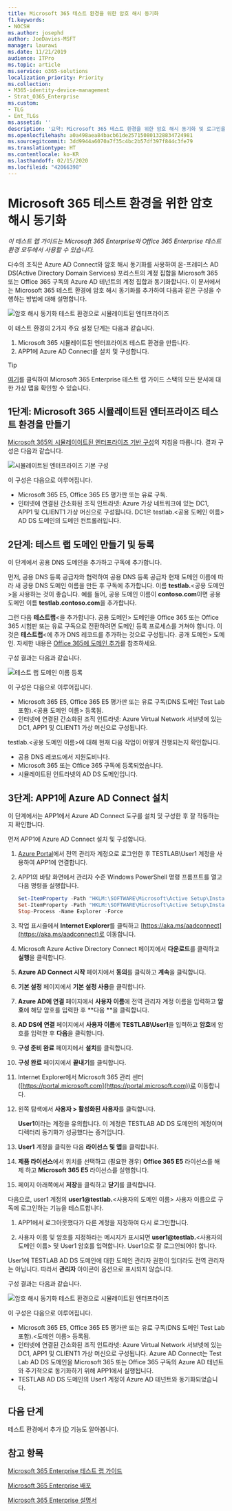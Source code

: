 ```yaml
---
title: Microsoft 365 테스트 환경을 위한 암호 해시 동기화
f1.keywords:
- NOCSH
ms.author: josephd
author: JoeDavies-MSFT
manager: laurawi
ms.date: 11/21/2019
audience: ITPro
ms.topic: article
ms.service: o365-solutions
localization_priority: Priority
ms.collection:
- M365-identity-device-management
- Strat_O365_Enterprise
ms.custom:
- TLG
- Ent_TLGs
ms.assetid: ''
description: '요약: Microsoft 365 테스트 환경을 위한 암호 해시 동기화 및 로그인을 구성하고 보여 줍니다.'
ms.openlocfilehash: a0a498aea84bacb61de257150801328834724981
ms.sourcegitcommit: 3dd9944a6070a7f35c4bc2b57df397f844c3fe79
ms.translationtype: HT
ms.contentlocale: ko-KR
ms.lasthandoff: 02/15/2020
ms.locfileid: "42066398"
---
```

# <a name="password-hash-synchronization-for-your-microsoft-365-test-environment"></a>Microsoft 365 테스트 환경을 위한 암호 해시 동기화

*이 테스트 랩 가이드는 Microsoft 365 Enterprise와 Office 365 Enterprise 테스트 환경 모두에서 사용할 수 있습니다.*

다수의 조직은 Azure AD Connect와 암호 해시 동기화를 사용하여 온-프레미스 AD DS(Active Directory Domain Services) 포리스트의 계정 집합을 Microsoft 365 또는 Office 365 구독의 Azure AD 테넌트의 계정 집합과 동기화합니다. 이 문서에서는 Microsoft 365 테스트 환경에 암호 해시 동기화를 추가하여 다음과 같은 구성을 수행하는 방법에 대해 설명합니다.
  
![암호 해시 동기화 테스트 환경으로 시뮬레이트된 엔터프라이즈](../media/password-hash-sync-m365-ent-test-environment/Phase3.png)
  
이 테스트 환경의 2가지 주요 설정 단계는 다음과 같습니다.
  
1. Microsoft 365 시뮬레이트된 엔터프라이즈 테스트 환경을 만듭니다.
2. APP1에 Azure AD Connect를 설치 및 구성합니다.
    
> [!TIP]
> [여기](../media/m365-enterprise-test-lab-guides/Microsoft365EnterpriseTLGStack.pdf)를 클릭하여 Microsoft 365 Enterprise 테스트 랩 가이드 스택의 모든 문서에 대한 가상 맵을 확인할 수 있습니다.
  
## <a name="phase-1-create-the-microsoft-365-simulated-enterprise-test-environment"></a>1단계: Microsoft 365 시뮬레이트된 엔터프라이즈 테스트 환경을 만들기

[Microsoft 365의 시뮬레이이트된 엔터프라이즈 기반 구성](simulated-ent-base-configuration-microsoft-365-enterprise.md)의 지침을 따릅니다. 결과 구성은 다음과 같습니다.
  
![시뮬레이트된 엔터프라이즈 기본 구성](../media/password-hash-sync-m365-ent-test-environment/Phase1.png)
  
이 구성은 다음으로 이루어집니다. 
  
- Microsoft 365 E5, Office 365 E5 평가판 또는 유료 구독.
- 인터넷에 연결된 간소화된 조직 인트라넷: Azure 가상 네트워크에 있는 DC1, APP1 및 CLIENT1 가상 머신으로 구성됩니다. DC1은 testlab.\<공용 도메인 이름> AD DS 도메인의 도메인 컨트롤러입니다.

## <a name="phase-2-create-and-register-the-testlab-domain"></a>2단계: 테스트 랩 도메인 만들기 및 등록

이 단계에서 공용 DNS 도메인을 추가하고 구독에 추가합니다.

먼저, 공용 DNS 등록 공급자와 협력하여 공용 DNS 등록 공급자 현재 도메인 이름에 따라 새 공용 DNS 도메인 이름을 만든 후 구독에 추가합니다. 이름 **testlab.**\<공용 도메인>을 사용하는 것이 좋습니다. 예를 들어, 공용 도메인 이름이 **<span>contoso</span>.com**이면 공용 도메인 이름 **<span>testlab</span>.contoso.com**을 추가합니다.
  
그런 다음 **테스트랩**\<을 추가합니다. 공용 도메인> 도메인을 Office 365 또는 Office 365 시험판 또는 유료 구독으로 전환하려면 도메인 등록 프로세스를 거쳐야 합니다. 이것은 **테스트랩**\<에 추가 DNS 레코드를 추가하는 것으로 구성됩니다. 공개 도메인> 도메인. 자세한 내용은 [Office 365에 도메인 추가](https://docs.microsoft.com/office365/admin/setup/add-domain)를 참조하세요. 

구성 결과는 다음과 같습니다.
  
![테스트 랩 도메인 이름 등록](../media/password-hash-sync-m365-ent-test-environment/Phase2.png)
  
이 구성은 다음으로 이루어집니다.

- Microsoft 365 E5, Office 365 E5 평가판 또는 유료 구독(DNS 도메인 Test Lab 포함).\<공용 도메인 이름> 등록됨.
- 인터넷에 연결된 간소화된 조직 인트라넷: Azure Virtual Network 서브넷에 있는 DC1, APP1 및 CLIENT1 가상 머신으로 구성됩니다.

testlab.\<공용 도메인 이름>에 대해 현재 다음 작업이 어떻게 진행되는지 확인합니다.

- 공용 DNS 레코드에서 지원도비니다.
- Microsoft 365 또는 Office 365 구독에 등록되었습니다.
- 시뮬레이트된 인트라넷의 AD DS 도메인입니다.
     
## <a name="phase-3-install-azure-ad-connect-on-app1"></a>3단계: APP1에 Azure AD Connect 설치

이 단계에서는 APP1에서 Azure AD Connect 도구를 설치 및 구성한 후 잘 작동하는지 확인합니다.
  
먼저 APP1에 Azure AD Connect 설치 및 구성합니다.

1. [Azure Portal](https://portal.azure.com)에서 전역 관리자 계정으로 로그인한 후 TESTLAB\\User1 계정을 사용하여 APP1에 연결합니다.
    
2. APP1의 바탕 화면에서 관리자 수준 Windows PowerShell 명령 프롬프트를 열고 다음 명령을 실행합니다.
    
   ```powershell
   Set-ItemProperty -Path "HKLM:\SOFTWARE\Microsoft\Active Setup\Installed Components\{A509B1A7-37EF-4b3f-8CFC-4F3A74704073}" -Name "IsInstalled" -Value 0
   Set-ItemProperty -Path "HKLM:\SOFTWARE\Microsoft\Active Setup\Installed Components\{A509B1A8-37EF-4b3f-8CFC-4F3A74704073}" -Name "IsInstalled" -Value 0
   Stop-Process -Name Explorer -Force
   ```

3. 작업 표시줄에서 **Internet Explorer**를 클릭하고 [https://aka.ms/aadconnect](https://aka.ms/aadconnect)로 이동합니다.
    
4. Microsoft Azure Active Directory Connect 페이지에서 **다운로드**를 클릭하고 **실행**을 클릭합니다.
    
5. **Azure AD Connect 시작** 페이지에서 **동의**를 클릭하고 **계속**을 클릭합니다.
    
6. **기본 설정** 페이지에서 **기본 설정 사용**을 클릭합니다.
    
7. **Azure AD에 연결** 페이지에서 **사용자 이름**에 전역 관리자 계정 이름을 입력하고 **암호**에 해당 암호를 입력한 후 **다음 **을 클릭합니다.
    
8. **AD DS에 연결** 페이지에서 **사용자 이름**에 **TESTLAB\\User1**을 입력하고 **암호**에 암호를 입력한 후 **다음**을 클릭합니다.
    
9. **구성 준비 완료** 페이지에서 **설치**를 클릭합니다.
    
10. **구성 완료** 페이지에서 **끝내기**를 클릭합니다.
    
11. Internet Explorer에서 Microsoft 365 관리 센터([https://portal.microsoft.com](https://portal.microsoft.com))로 이동합니다.
    
12. 왼쪽 탐색에서 **사용자 > 활성화된 사용자**를 클릭합니다.
    
    **User1**이라는 계정을 유의합니다. 이 계정은 TESTLAB AD DS 도메인의 계정이며 디렉터리 동기화가 성공했다는 증거입니다.
    
13. **User1** 계정을 클릭한 다음 **라이선스 및 앱**을 클릭합니다.
    
14. **제품 라이선스**에서 위치를 선택하고 (필요한 경우) **Office 365 E5** 라이선스를 해제 하고 **Microsoft 365 E5** 라이선스를 실행합니다. 

15. 페이지 아래쪽에서 **저장**을 클릭하고 **닫기**를 클릭합니다.
    
다음으로, user1 계정의 <strong>user1@testlab.</strong>\<사용자의 도메인 이름> 사용자 이름으로 구독에 로그인하는 기능을 테스트합니다.

1. APP1에서 로그아웃했다가 다른 계정을 지정하여 다시 로그인합니다.

2. 사용자 이름 및 암호를 지정하라는 메시지가 표시되면 <strong>user1@testlab.</strong>\<사용자의 도메인 이름> 및 User1 암호를 입력합니다. User1으로 잘 로그인되어야 합니다. 
 
User1에 TESTLAB AD DS 도메인에 대한 도메인 관리자 권한이 있더라도 전역 관리자는 아닙니다. 따라서 **관리자** 아이콘이 옵션으로 표시되지 않습니다. 

구성 결과는 다음과 같습니다.

![암호 해시 동기화 테스트 환경으로 시뮬레이트된 엔터프라이즈](../media/password-hash-sync-m365-ent-test-environment/Phase3.png)

이 구성은 다음으로 이루어집니다. 
  
- Microsoft 365 E5, Office 365 E5 평가판 또는 유료 구독(DNS 도메인 Test Lab 포함).\<도메인 이름> 등록됨.
- 인터넷에 연결된 간소화된 조직 인트라넷: Azure Virtual Network 서브넷에 있는 DC1, APP1 및 CLIENT1 가상 머신으로 구성됩니다. Azure AD Connect는 Test Lab AD DS 도메인을 Microsoft 365 또는 Office 365 구독의 Azure AD 테넌트와 주기적으로 동기화하기 위해 APP1에서 실행됩니다.
- TESTLAB AD DS 도메인의 User1 계정이 Azure AD 테넌트와 동기화되었습니다.

## <a name="next-step"></a>다음 단계

테스트 환경에서 추가 [ID](m365-enterprise-test-lab-guides.md#identity) 기능도 알아봅니다.

## <a name="see-also"></a>참고 항목

[Microsoft 365 Enterprise 테스트 랩 가이드](m365-enterprise-test-lab-guides.md)

[Microsoft 365 Enterprise 배포](deploy-microsoft-365-enterprise.md)

[Microsoft 365 Enterprise 설명서](https://docs.microsoft.com/microsoft-365-enterprise/)


